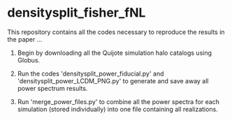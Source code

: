 # densitysplit_fisher_fNL
This repository contains all the codes necessary to reproduce the results in the paper ...

1) Begin by downloading all the Quijote simulation halo catalogs using Globus.

2) Run the codes 'densitysplit_power_fiducial.py' and 'densitysplit_power_LCDM_PNG.py' to generate and save away all power spectrum results.

3) Run 'merge_power_files.py' to combine all the power spectra for each simulation (stored individually) into one file containing all realizations.
